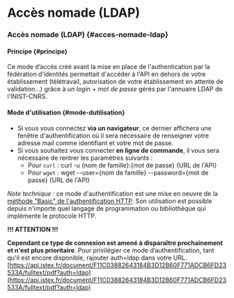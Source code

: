 # Accès nomade \(LDAP\)

### Accès nomade \(LDAP\) {#acces-nomade-ldap}

#### Principe {#principe}

Ce mode d’accès créé avant la mise en place de l'authentication par la fédération d’identités permettait d'accéder à l'API en dehors de votre établissement \(télétravail, autorisation de votre établissement en attente de validation...\) grâce à _un login + mot de passe_ gérés par l'annuaire LDAP de l'INIST-CNRS.

#### Mode d'utilisation {#mode-dutilisation}

* Si vous vous connectez **via un navigateur**, ce dernier affichera une fenêtre d'authentification où il sera nécessaire de renseigner votre adresse mail comme identifiant et votre mot de passe.
* Si vous souhaitez vous connecter **en ligne de commande**, il vous sera nécessaire de rentrer les paramètres suivants :
  * Pour `curl` : curl -u {nom de famille}:{mot de passe} {URL de l'API}
  * Pour `wget` : wget --user={nom de famille} --password={mot de passe} {URL de l'API}

_Note technique_ : ce mode d'authentification est une mise en oeuvre de la [méthode "Basic" de l'authentification HTTP](https://fr.wikipedia.org/wiki/Authentification_HTTP#M.C3.A9thode_.C2.AB_Basic_.C2.BB). Son utilisation est possible depuis n'importe quel langage de programmation ou bibliothèque qui implémente le protocole HTTP.

**!!! ATTENTION !!!**

**Cependant ce type de connexion est amené à disparaître prochainement et n'est plus prioritaire**. Pour privilégier ce mode d’authentification, tant qu'il est encore disponible, rajouter auth=ldap dans votre URL. [https://api.istex.fr/document/F11C03882643184B3D12B60F771ADCB6FD23533A/fulltext/pdf?auth=ldap](https://api.istex.fr/document/F11C03882643184B3D12B60F771ADCB6FD23533A/fulltext/pdf?auth=ldap)

